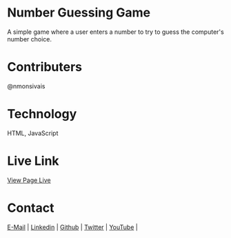 # Number Guessing Game
A simple game where a user enters a number to try to guess the computer's number choice.

# Contributers

@nmonsivais

# Technology
HTML, JavaScript

# Live Link
[View Page Live](https://nmonsivais.github.io/004jsclubbouncer/)

# Contact
[E-Mail](Mailto:nmonsivais@gmail.com) |
[Linkedin](http://www.linkedin.com/in/nmonsivais) |
[Github](http://github.com/nmonsivais) |
[Twitter](http://www.twitter.com/trobadour_XP) |
[YouTube](http://www.youtube.com/c/Trobadour_XP) |